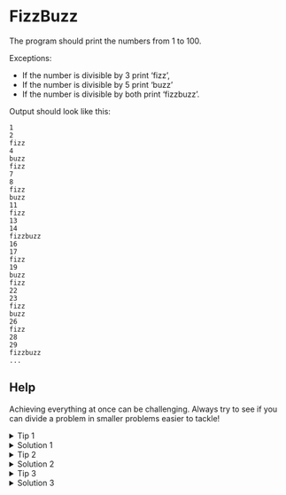 # FizzBuzz

The program should print the numbers from 1 to 100.

Exceptions: 

- If the number is divisible by 3 print ‘fizz’,
- If the number is divisible by 5 print ‘buzz’ 
- If the number is divisible by both print ‘fizzbuzz’.

Output should look like this:

```
1
2
fizz
4
buzz
fizz
7
8
fizz
buzz
11
fizz
13
14
fizzbuzz
16
17
fizz
19
buzz
fizz
22
23
fizz
buzz
26
fizz
28
29
fizzbuzz
...
```

## Help

Achieving everything at once can be challenging. Always try to see if you can
divide a problem in smaller problems easier to tackle!

<details>
<summary>Tip 1</summary>

Try to display all the numbers from 1 to 100.
</details>

<details>
<summary>Solution 1</summary>

```go
// We initialized i at 1.
// If i is lower or equal to 100 execute what is in the brackets, increment i by 1 and read this line again!
for i := 1; i <= 100; i++ {
	fmt.Println(i)
}
```
</details>

<details>
<summary>Tip 2</summary>

Now, how can we display `fizz` if the number is divisible by 3?

Have you heard about the `modulo (%)` operator? It allows to find the rest of a division.

A number X is divisible by a number Y if the rest of the division is 0!

```go
func main() {
	fmt.Println(1 % 2) // 1 ~~ 1 / 2 = 0; rest 1
	fmt.Println(4 % 2) // 0 ~~ 4 / 2 = 2; rest 0
	fmt.Println(5 % 3) // 2 ~~ 5 / 3 = 1; rest 2
}
```

</details>

<details>
<summary>Solution 2</summary>

```go
for i := 1; i <= 100; i++ {
	if i%3 == 0 { // if i is divisible by 3
		fmt.Println("fizz") // print "fizz"
	} else { // otherwise
		fmt.Println(i) // print the number
	}
}
```
</details>

<details>
<summary>Tip 3</summary>

Now, how can we display `buzz` is the number is divisible by 5?

Have a look at a number like `15` (divisible by 3 and 5); does it looks correct?
If not, what do you think the issue is?

</details>

<details>
<summary>Solution 3</summary>

The following solution *DOES NOT WORK*:
```go
for i := 1; i <= 100; i++ {
	if i%3 == 0 {
		fmt.Println("fizz")
	} else if i%5 == 0 {
		fmt.Println("buzz")
	} else {
		fmt.Println(i)
	}
}	
```

For a number divisible by 3 and 5 (like 15), the code will do:
- is the number divisible by 3?
- Yes! Display "fizz" and exit the condition.
- Oh no! It doesn't display "fizzbuzz"... 

This is why you need to handle this case separately.
As often in computer science, there are multiple way to achieve this! Have a look at the solutions folders for different way to do!

Here is one way to do it:

```go
for i := 1; i <= 100; i++ {
	if i%3 == 0 && i%5 == 0{ // note that this condition needs to be the first one! 
		fmt.Println("fizzbuzz")
	} else if i%3 == 0 {
		fmt.Println("fizz")
	} else if i%5 == 0 {
		fmt.Println("buzz")
	} else {
		fmt.Println(i)
	}
}
```


</details>

